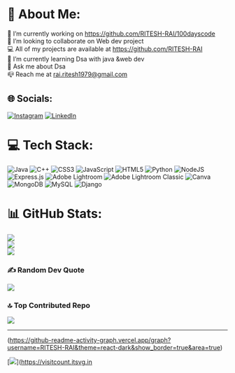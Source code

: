 # 💫 About Me:
🔭 I’m currently working on https://github.com/RITESH-RAI/100dayscode<br>👯 I’m looking to collaborate on Web dev project<br>💻 All of my projects are available at https://github.com/RITESH-RAI<br>🌱 I’m currently learning  Dsa with java &web dev <br>💬 Ask me about  Dsa<br>📪 Reach me at  rai.ritesh1979@gmail.com


## 🌐 Socials:
[![Instagram](https://img.shields.io/badge/Instagram-%23E4405F.svg?logo=Instagram&logoColor=white)](https://instagram.com/im_ritesh_rai) [![LinkedIn](https://img.shields.io/badge/LinkedIn-%230077B5.svg?logo=linkedin&logoColor=white)](https://linkedin.com/in/rairitesh1979) 

# 💻 Tech Stack:
![Java](https://img.shields.io/badge/java-%23ED8B00.svg?style=for-the-badge&logo=openjdk&logoColor=white) ![C++](https://img.shields.io/badge/c++-%2300599C.svg?style=for-the-badge&logo=c%2B%2B&logoColor=white) ![CSS3](https://img.shields.io/badge/css3-%231572B6.svg?style=for-the-badge&logo=css3&logoColor=white) ![JavaScript](https://img.shields.io/badge/javascript-%23323330.svg?style=for-the-badge&logo=javascript&logoColor=%23F7DF1E) ![HTML5](https://img.shields.io/badge/html5-%23E34F26.svg?style=for-the-badge&logo=html5&logoColor=white) ![Python](https://img.shields.io/badge/python-3670A0?style=for-the-badge&logo=python&logoColor=ffdd54) ![NodeJS](https://img.shields.io/badge/node.js-6DA55F?style=for-the-badge&logo=node.js&logoColor=white) ![Express.js](https://img.shields.io/badge/express.js-%23404d59.svg?style=for-the-badge&logo=express&logoColor=%2361DAFB) ![Adobe Lightroom](https://img.shields.io/badge/Adobe%20Lightroom-31A8FF.svg?style=for-the-badge&logo=Adobe%20Lightroom&logoColor=white) ![Adobe Lightroom Classic](https://img.shields.io/badge/Adobe%20Lightroom%20Classic-31A8FF.svg?style=for-the-badge&logo=Adobe%20Lightroom%20Classic&logoColor=white) ![Canva](https://img.shields.io/badge/Canva-%2300C4CC.svg?style=for-the-badge&logo=Canva&logoColor=white) ![MongoDB](https://img.shields.io/badge/MongoDB-%234ea94b.svg?style=for-the-badge&logo=mongodb&logoColor=white) ![MySQL](https://img.shields.io/badge/mysql-%2300000f.svg?style=for-the-badge&logo=mysql&logoColor=white) ![Django](https://img.shields.io/badge/django-%23092E20.svg?style=for-the-badge&logo=django&logoColor=white)
# 📊 GitHub Stats:
![](https://github-readme-stats.vercel.app/api?username=RITESH-RAI&theme=highcontrast&hide_border=false&include_all_commits=true&count_private=true)<br/>
![](https://github-readme-streak-stats.herokuapp.com/?user=RITESH-RAI&theme=highcontrast&hide_border=false)<br/>
![](https://github-readme-stats.vercel.app/api/top-langs/?username=RITESH-RAI&theme=highcontrast&hide_border=false&include_all_commits=true&count_private=true&layout=compact)

### ✍️ Random Dev Quote
![](https://quotes-github-readme.vercel.app/api?type=horizontal&theme=radical)

### 🔝 Top Contributed Repo
![](https://github-contributor-stats.vercel.app/api?username=RITESH-RAI&limit=5&theme=dark&combine_all_yearly_contributions=true)

---


<!-- Proudly created with GPRM ( https://gprm.itsvg.in ) -->
(https://github-readme-activity-graph.vercel.app/graph?username=RITESH-RAI&theme=react-dark&show_border=true&area=true)


[![](https://visitcount.itsvg.in/api?id=RITESH-RAI&label=Profile%20Views&icon=5&pretty=false)](https://visitcount.itsvg.in

